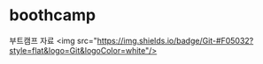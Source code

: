 # boothcamp
 부트캠프 자료
<img src="https://img.shields.io/badge/Git-#F05032?style=flat&logo=Git&logoColor=white"/>
